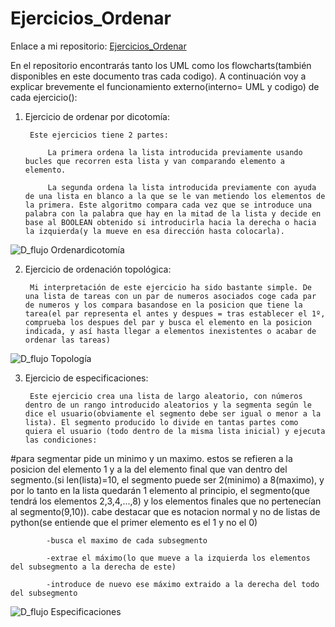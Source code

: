 # Ejercicios_Ordenar

Enlace a mi repositorio: [Ejercicios_Ordenar](https://github.com/Xavitheforce/Ejercicios_Ordenar)

En el repositorio encontrarás tanto los UML como los flowcharts(también disponibles en este documento tras cada codigo). A continuación voy a explicar brevemente el funcionamiento externo(interno= UML y codigo) de cada ejercicio():

1) Ejercicio de ordenar por dicotomía:

        Este ejercicios tiene 2 partes:
  
            La primera ordena la lista introducida previamente usando bucles que recorren esta lista y van comparando elemento a elemento.
  
            La segunda ordena la lista introducida previamente con ayuda de una lista en blanco a la que se le van metiendo los elementos de la primera. Este algoritmo compara cada vez que se introduce una palabra con la palabra que hay en la mitad de la lista y decide en base al BOOLEAN obtenido si introducirla hacia la derecha o hacia la izquierda(y la mueve en esa dirección hasta colocarla).
            
![D_flujo Ordenardicotomía](https://user-images.githubusercontent.com/91721699/158074879-190ab47b-3663-4ee6-879b-82ebef6530c4.jpg)


  
2) Ejercicio de ordenación topológica:

        Mi interpretación de este ejercicio ha sido bastante simple. De una lista de tareas con un par de numeros asociados coge cada par de numeros y los compara basandose en la posicion que tiene la tarea(el par representa el antes y despues = tras establecer el 1º, comprueba los despues del par y busca el elemento en la posicion indicada, y así hasta llegar a elementos inexistentes o acabar de ordenar las tareas)
        
![D_flujo Topología](https://user-images.githubusercontent.com/91721699/158074902-4474ecee-a5e4-4507-a71c-d377f5482733.jpg)



3) Ejercicio de especificaciones:

        Este ejercicio crea una lista de largo aleatorio, con números dentro de un rango introducido aleatorios y la segmenta según le dice el usuario(obviamente el segmento debe ser igual o menor a la lista). El segmento producido lo divide en tantas partes como quiera el usuario (todo dentro de la misma lista inicial) y ejecuta las condiciones:
#para segmentar pide un minimo y un maximo. estos se refieren a la posicion del elemento 1 y a la del elemento final que van dentro del segmento.(si len(lista)=10, el segmento puede ser 2(minimo) a 8(maximo), y por lo tanto en la lista quedarán 1 elemento al principio, el segmento(que tendrá los elementos 2,3,4,...,8) y los elementos finales que no pertenecían al segmento(9,10)). cabe destacar que es notacion normal y no de listas de python(se entiende que el primer elemento es el 1 y no el 0)
 
            -busca el maximo de cada subsegmento
 
            -extrae el máximo(lo que mueve a la izquierda los elementos del subsegmento a la derecha de este)
 
            -introduce de nuevo ese máximo extraido a la derecha del todo del subsegmento

![D_flujo Especificaciones](https://user-images.githubusercontent.com/91721699/158074921-5f0284ad-d6d0-489c-acf8-addeb9b620ff.jpg)
